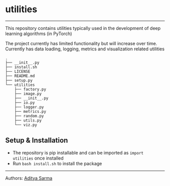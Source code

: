# utilities
---

This repository contains utilities typically used in the development of deep learning algorithms (in PyTorch)

The project currently has limited functionality but will increase over time. Currently has data loading, logging, metrics and visualization related utilities
```
.
├── __init__.py
├── install.sh
├── LICENSE
├── README.md
├── setup.py
└── utilities
    ├── factory.py
    ├── image.py
    ├── __init__.py
    ├── io.py
    ├── logger.py
    ├── metrics.py
    ├── random.py
    ├── utils.py
    └── viz.py
```

## Setup & Installation
* The repository is pip installable and can be imported as `import utilities` once installed
* Run `bash install.sh` to install the package


---
Authors:
[Aditya Sarma](https://adityaas.github.io/)
